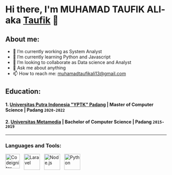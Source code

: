 # Hi there, I'm MUHAMAD TAUFIK ALI- aka [Taufik](https://www.youtube.com/channel/UCKoBb3JhhpyZzGh6TKukMkw) 👋
## About me:
- 🔭 I’m currently working as System Analyst
- 🌱 I’m currently learning Python and Javascript
- 👯 I’m looking to collaborate as Data science and Analyst
- 💬 Ask me about anything
- 📫 How to reach me: muhamadtaufikali13@gmail.com

## Education:

#### 1. [Universitas Putra Indonesia "YPTK" Padang](https://upiyptk.ac.id) | Master of Computer Science | Padang `2020-2022`

#### 2. [Universitas Metamedia](https://metamedia.ac.id) | Bachelor of Computer Science | Padang `2015-2019`
---

### Languages and Tools:

[<img align="left" alt="Codeigniter" width="45px" src="https://cdn.worldvectorlogo.com/logos/codeigniter.svg" style="padding-right:10px;" />][webdev]
[<img align="left" alt="Laravel" width="50px" src="https://cdn.worldvectorlogo.com/logos/laravel-2.svg" style="padding-right:10px;" />][webdev]
[<img align="left" alt="Node.js" width="50px" src="https://cdn.worldvectorlogo.com/logos/nodejs-icon.svg" style="padding-right:10px;" />][webdev]
[<img align="left" alt="Python" width="50px" src="https://cdn.worldvectorlogo.com/logos/python-5.svg" style="padding-right:10px;" />][webdev]


[webdev]: https://github.com/muhamadtaufikali

